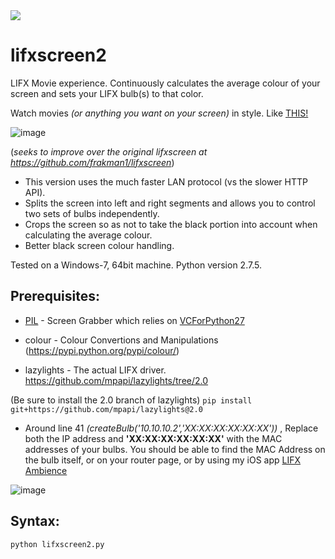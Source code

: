 <img src="https://img.shields.io/badge/Say%20Thanks-!-1EAEDB.svg">

# lifxscreen2
LIFX Movie experience. 
Continuously calculates the average colour of your screen and sets your LIFX bulb(s) to that color.

Watch movies *(or anything you want on your screen)* in style. Like [THIS!](https://youtu.be/WHCtUvEJXq0)

![image](https://user-images.githubusercontent.com/5826484/129788092-e4969cd2-8238-430c-a69d-73ffbd7870a3.png)


(*seeks to improve over the original lifxscreen at https://github.com/frakman1/lifxscreen*)

- This version uses the much faster LAN protocol (vs the slower HTTP API).
- Splits the screen into left and right segments and allows you to control two sets of bulbs independently. 
- Crops the screen so as not to take the black portion into account when calculating the average colour. 
- Better black screen colour handling. 


Tested on a Windows-7, 64bit machine. Python version 2.7.5. 

## Prerequisites:

* [PIL](http://effbot.org/downloads) - Screen Grabber which relies on [VCForPython27](http://www.microsoft.com/en-us/download/details.aspx?id=44266)

* colour - Colour Convertions and Manipulations  (https://pypi.python.org/pypi/colour/)

* lazylights - The actual LIFX driver.  https://github.com/mpapi/lazylights/tree/2.0

(Be sure to install the 2.0 branch of lazylights)
```pip install git+https://github.com/mpapi/lazylights@2.0```


* Around line 41 *(createBulb('10.10.10.2','XX:XX:XX:XX:XX:XX'))* , Replace both the IP address and **'XX:XX:XX:XX:XX:XX'** with the MAC addresses of your bulbs. You should be able to find the MAC Address on the bulb itself, or on your router page, or by using my iOS app [LIFX Ambience](https://apps.apple.com/au/app/lifx-ambience/id1012474625#?platform=iphone)

![image](https://user-images.githubusercontent.com/5826484/129788952-ddad1de1-9379-4bfb-a2d7-b4e6a784d3ad.png)


## Syntax:

```
python lifxscreen2.py
```
